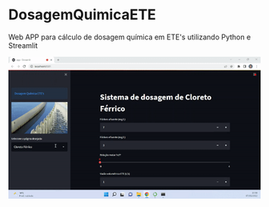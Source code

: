 # DosagemQuimicaETE
 Web APP para cálculo de dosagem química em ETE's utilizando Python e Streamlit

![Alt Text](dosagem_etes.gif)
